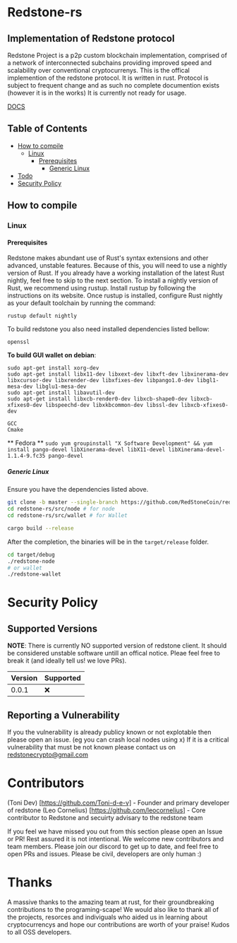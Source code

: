 # Redstone-rs

## Implementation of Redstone protocol
Redstone Project is a p2p custom blockchain implementation, comprised of a network of interconnected subchains providing improved speed and scalability over conventional cryptocurrenys.
This is the offical implemention of the redstone protocol. It is written in rust. Protocol is subject to frequent change and as such no complete documention exists (however it is in the works) It is currently not ready for usage.

[DOCS](https://github.com/RedStoneCoin/redstone-rs/blob/main/DOCS.MD)

## Table of Contents

- [How to compile](#how-to-compile)
  - [Linux](#linux)
    - [Prerequisites](#prerequisites)
      - [Generic Linux](#generic-linux)
- [Todo](#To-Do)
- [Security Policy](#Security-Policy)

## How to compile

### Linux

#### Prerequisites

Redstone makes abundant use of Rust's syntax extensions and other advanced, unstable features. Because of this, you will need to use a nightly version of Rust. If you already have a working installation of the latest Rust nightly, feel free to skip to the next section.
To install a nightly version of Rust, we recommend using rustup. Install rustup by following the instructions on its website. Once rustup is installed, configure Rust nightly as your default toolchain by running the command:

```
rustup default nightly
```

To build redstone you also need installed dependencies listed bellow:

```
openssl
```
**To build GUI wallet on debian**:
```
sudo apt-get install xorg-dev
sudo apt-get install libx11-dev libxext-dev libxft-dev libxinerama-dev libxcursor-dev libxrender-dev libxfixes-dev libpango1.0-dev libgl1-mesa-dev libglu1-mesa-dev
sudo apt-get install libavutil-dev
sudo apt-get install libxcb-render0-dev libxcb-shape0-dev libxcb-xfixes0-dev libspeechd-dev libxkbcommon-dev libssl-dev libxcb-xfixes0-dev
```

```
GCC
Cmake
```
** Fedora **
``
sudo yum groupinstall "X Software Development" && yum install pango-devel libXinerama-devel libX11-devel libXinerama-devel-1.1.4-9.fc35
pango-devel
``

##### Generic Linux

Ensure you have the dependencies listed above.

```bash
git clone -b master --single-branch https://github.com/RedStoneCoin/redstone-rs/
cd redstone-rs/src/node # for node
cd redstone-rs/src/wallet # for Wallet

cargo build --release
```

After the completion, the binaries will be in the `target/release` folder.

```bash
cd target/debug
./redstone-node
# or wallet
./redstone-wallet
```


# Security Policy

## Supported Versions

**NOTE**: There is currently NO supported version of redstone client. It should be considered unstable software untill an offical notice. Pleae feel free to break it (and ideally tell us! we love PRs).

| Version | Supported |
| ------- | --------- |
| 0.0.1   | ❌        |

## Reporting a Vulnerability

If you the vulnerability is already publicy known or not explotable then please open an issue. (eg you can crash local nodes using x)
If it is a critical vulnerability that must be not known please contact us on redstonecrypto@gmail.com

# Contributors
(Toni Dev) [https://github.com/Toni-d-e-v] - Founder and primary developer of redstone
(Leo Cornelius) [https://github.com/leocornelius] - Core contributor to Redstone and secuirty advisary to the redstone team

If you feel we have missed you out from this section please open an Issue or PR! Rest assured it is not intentional.
We welcome new contributors and team members. Please join our discord to get up to date, and feel free to open PRs and issues. Please be civil, developers are only human :)

# Thanks
A massive thanks to the amazing team at rust, for their groundbreaking contributions to the programing-scape!
We would also like to thank all of the projects, resorces and indiviguals who aided us in learning about cryptocurrencys and hope our contributions are worth of your praise! Kudos to all OSS developers.

